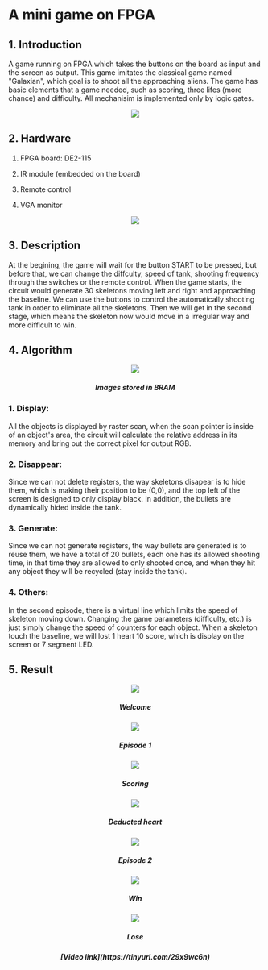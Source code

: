 # A mini game on FPGA
## 1. Introduction
A game running on FPGA which takes the buttons on the board as input and the screen as output. This game imitates the classical game named "Galaxian", which goal is to shoot all the approaching aliens. The game has basic elements that a game needed, such as scoring, three lifes (more chance) and difficulty. All mechanisim is implemented only by logic gates.
<p align="center">
  <img src="./img-for-README/1.jpg" />
</p>  

## 2. Hardware
1. FPGA board: DE2-115

2. IR module (embedded on the board)

3. Remote control

4. VGA monitor
<p align="center">
  <img src="./img-for-README/2.jpg" "Function of the board"/>
</p> 

## 3. Description
At the begining, the game will wait for the button START to be pressed, but before that, we can change the diffculty, speed of tank, shooting frequency through the switches or the remote control. When the game starts, the circuit would generate 30 skeletons moving left and right and approaching the baseline. We can use the buttons to control the automatically shooting tank in order to eliminate all the skeletons. Then we will get in the second stage, which means the skeleton now would move in a irregular way and more difficult to win.

## 4. Algorithm
<p align="center">
  <img src="./img-for-README/table.jpg" "Images stored in BRAM"/>
</p> 
<h5 align="center">Images stored in BRAM</h1>

### 1. Display:
All the objects is displayed by raster scan, when the scan pointer is inside of an object's area, the circuit will calculate the relative address in its memory and bring out the correct pixel for output RGB.
### 2. Disappear:
Since we can not delete registers, the way skeletons disapear is to hide them, which is making their position to be (0,0), and the top left of the screen is designed to only display black. In addition, the bullets are dynamically hided inside the tank.
### 3. Generate:
Since we can not generate registers, the way bullets are generated is to reuse them, we have a total of 20 bullets, each one has its allowed shooting time, in that time they are allowed to only shooted once, and when they hit any object they will be recycled (stay inside the tank).
### 4. Others:
In the second episode, there is a virtual line which limits the speed of skeleton moving down. 
Changing the game parameters (difficulty, etc.) is just simply change the speed of counters for each object.
When a skeleton touch the baseline, we will lost 1 heart 10 score, which is display on the screen or 7 segment LED.

## 5. Result
<p align="center">
  <img src="./img-for-README/3.jpg" "Welcome"/>
</p> 
<h5 align="center">Welcome</h1>
<p align="center">
  <img src="./img-for-README/1.jpg" "Episode 1"/>
</p> 
<h5 align="center">Episode 1</h5>
<p align="center">
  <img src="./img-for-README/4.jpg" "Scoring"/>
</p> 
<h5 align="center">Scoring</h5>
<p align="center">
  <img src="./img-for-README/5.jpg" "Deducted heart"/>
</p>
<h5 align="center">Deducted heart</h5>
<p align="center">
  <img src="./img-for-README/6.jpg" "Episode 2"/>
</p> <h5 align="center">Episode 2</h5>
<p align="center">
  <img src="./img-for-README/7.jpg" "Win"/>
</p> 
<h5 align="center">Win</h5>
<p align="center">
  <img src="./img-for-README/8.jpg" "Lose"/>
</p> 
<h5 align="center">Lose</h5>
  
<h5 align="center"> [Video link](https://tinyurl.com/29x9wc6n) </h5> 
